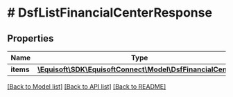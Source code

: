 # # DsfListFinancialCenterResponse

## Properties

Name | Type | Description | Notes
------------ | ------------- | ------------- | -------------
**items** | [**\Equisoft\SDK\EquisoftConnect\Model\DsfFinancialCenter[]**](DsfFinancialCenter.md) |  | 

[[Back to Model list]](../../README.md#documentation-for-models) [[Back to API list]](../../README.md#documentation-for-api-endpoints) [[Back to README]](../../README.md)


